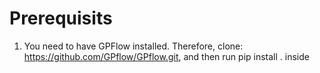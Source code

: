 # Prerequisits

1. You need to have GPFlow installed. Therefore, clone: https://github.com/GPflow/GPflow.git, and then run pip install . inside
